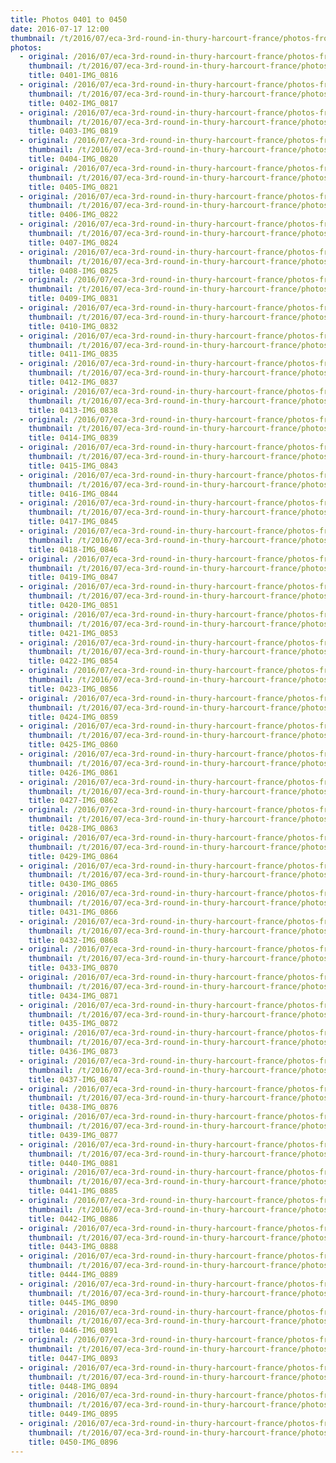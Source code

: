 ```yaml
---
title: Photos 0401 to 0450
date: 2016-07-17 12:00
thumbnail: /t/2016/07/eca-3rd-round-in-thury-harcourt-france/photos-from-sunday-17th/photos-0401-to-0450/0401-img_0816.jpg
photos:
  - original: /2016/07/eca-3rd-round-in-thury-harcourt-france/photos-from-sunday-17th/photos-0401-to-0450/0401-img_0816.jpg
    thumbnail: /t/2016/07/eca-3rd-round-in-thury-harcourt-france/photos-from-sunday-17th/photos-0401-to-0450/0401-img_0816.jpg
    title: 0401-IMG_0816
  - original: /2016/07/eca-3rd-round-in-thury-harcourt-france/photos-from-sunday-17th/photos-0401-to-0450/0402-img_0817.jpg
    thumbnail: /t/2016/07/eca-3rd-round-in-thury-harcourt-france/photos-from-sunday-17th/photos-0401-to-0450/0402-img_0817.jpg
    title: 0402-IMG_0817
  - original: /2016/07/eca-3rd-round-in-thury-harcourt-france/photos-from-sunday-17th/photos-0401-to-0450/0403-img_0819.jpg
    thumbnail: /t/2016/07/eca-3rd-round-in-thury-harcourt-france/photos-from-sunday-17th/photos-0401-to-0450/0403-img_0819.jpg
    title: 0403-IMG_0819
  - original: /2016/07/eca-3rd-round-in-thury-harcourt-france/photos-from-sunday-17th/photos-0401-to-0450/0404-img_0820.jpg
    thumbnail: /t/2016/07/eca-3rd-round-in-thury-harcourt-france/photos-from-sunday-17th/photos-0401-to-0450/0404-img_0820.jpg
    title: 0404-IMG_0820
  - original: /2016/07/eca-3rd-round-in-thury-harcourt-france/photos-from-sunday-17th/photos-0401-to-0450/0405-img_0821.jpg
    thumbnail: /t/2016/07/eca-3rd-round-in-thury-harcourt-france/photos-from-sunday-17th/photos-0401-to-0450/0405-img_0821.jpg
    title: 0405-IMG_0821
  - original: /2016/07/eca-3rd-round-in-thury-harcourt-france/photos-from-sunday-17th/photos-0401-to-0450/0406-img_0822.jpg
    thumbnail: /t/2016/07/eca-3rd-round-in-thury-harcourt-france/photos-from-sunday-17th/photos-0401-to-0450/0406-img_0822.jpg
    title: 0406-IMG_0822
  - original: /2016/07/eca-3rd-round-in-thury-harcourt-france/photos-from-sunday-17th/photos-0401-to-0450/0407-img_0824.jpg
    thumbnail: /t/2016/07/eca-3rd-round-in-thury-harcourt-france/photos-from-sunday-17th/photos-0401-to-0450/0407-img_0824.jpg
    title: 0407-IMG_0824
  - original: /2016/07/eca-3rd-round-in-thury-harcourt-france/photos-from-sunday-17th/photos-0401-to-0450/0408-img_0825.jpg
    thumbnail: /t/2016/07/eca-3rd-round-in-thury-harcourt-france/photos-from-sunday-17th/photos-0401-to-0450/0408-img_0825.jpg
    title: 0408-IMG_0825
  - original: /2016/07/eca-3rd-round-in-thury-harcourt-france/photos-from-sunday-17th/photos-0401-to-0450/0409-img_0831.jpg
    thumbnail: /t/2016/07/eca-3rd-round-in-thury-harcourt-france/photos-from-sunday-17th/photos-0401-to-0450/0409-img_0831.jpg
    title: 0409-IMG_0831
  - original: /2016/07/eca-3rd-round-in-thury-harcourt-france/photos-from-sunday-17th/photos-0401-to-0450/0410-img_0832.jpg
    thumbnail: /t/2016/07/eca-3rd-round-in-thury-harcourt-france/photos-from-sunday-17th/photos-0401-to-0450/0410-img_0832.jpg
    title: 0410-IMG_0832
  - original: /2016/07/eca-3rd-round-in-thury-harcourt-france/photos-from-sunday-17th/photos-0401-to-0450/0411-img_0835.jpg
    thumbnail: /t/2016/07/eca-3rd-round-in-thury-harcourt-france/photos-from-sunday-17th/photos-0401-to-0450/0411-img_0835.jpg
    title: 0411-IMG_0835
  - original: /2016/07/eca-3rd-round-in-thury-harcourt-france/photos-from-sunday-17th/photos-0401-to-0450/0412-img_0837.jpg
    thumbnail: /t/2016/07/eca-3rd-round-in-thury-harcourt-france/photos-from-sunday-17th/photos-0401-to-0450/0412-img_0837.jpg
    title: 0412-IMG_0837
  - original: /2016/07/eca-3rd-round-in-thury-harcourt-france/photos-from-sunday-17th/photos-0401-to-0450/0413-img_0838.jpg
    thumbnail: /t/2016/07/eca-3rd-round-in-thury-harcourt-france/photos-from-sunday-17th/photos-0401-to-0450/0413-img_0838.jpg
    title: 0413-IMG_0838
  - original: /2016/07/eca-3rd-round-in-thury-harcourt-france/photos-from-sunday-17th/photos-0401-to-0450/0414-img_0839.jpg
    thumbnail: /t/2016/07/eca-3rd-round-in-thury-harcourt-france/photos-from-sunday-17th/photos-0401-to-0450/0414-img_0839.jpg
    title: 0414-IMG_0839
  - original: /2016/07/eca-3rd-round-in-thury-harcourt-france/photos-from-sunday-17th/photos-0401-to-0450/0415-img_0843.jpg
    thumbnail: /t/2016/07/eca-3rd-round-in-thury-harcourt-france/photos-from-sunday-17th/photos-0401-to-0450/0415-img_0843.jpg
    title: 0415-IMG_0843
  - original: /2016/07/eca-3rd-round-in-thury-harcourt-france/photos-from-sunday-17th/photos-0401-to-0450/0416-img_0844.jpg
    thumbnail: /t/2016/07/eca-3rd-round-in-thury-harcourt-france/photos-from-sunday-17th/photos-0401-to-0450/0416-img_0844.jpg
    title: 0416-IMG_0844
  - original: /2016/07/eca-3rd-round-in-thury-harcourt-france/photos-from-sunday-17th/photos-0401-to-0450/0417-img_0845.jpg
    thumbnail: /t/2016/07/eca-3rd-round-in-thury-harcourt-france/photos-from-sunday-17th/photos-0401-to-0450/0417-img_0845.jpg
    title: 0417-IMG_0845
  - original: /2016/07/eca-3rd-round-in-thury-harcourt-france/photos-from-sunday-17th/photos-0401-to-0450/0418-img_0846.jpg
    thumbnail: /t/2016/07/eca-3rd-round-in-thury-harcourt-france/photos-from-sunday-17th/photos-0401-to-0450/0418-img_0846.jpg
    title: 0418-IMG_0846
  - original: /2016/07/eca-3rd-round-in-thury-harcourt-france/photos-from-sunday-17th/photos-0401-to-0450/0419-img_0847.jpg
    thumbnail: /t/2016/07/eca-3rd-round-in-thury-harcourt-france/photos-from-sunday-17th/photos-0401-to-0450/0419-img_0847.jpg
    title: 0419-IMG_0847
  - original: /2016/07/eca-3rd-round-in-thury-harcourt-france/photos-from-sunday-17th/photos-0401-to-0450/0420-img_0851.jpg
    thumbnail: /t/2016/07/eca-3rd-round-in-thury-harcourt-france/photos-from-sunday-17th/photos-0401-to-0450/0420-img_0851.jpg
    title: 0420-IMG_0851
  - original: /2016/07/eca-3rd-round-in-thury-harcourt-france/photos-from-sunday-17th/photos-0401-to-0450/0421-img_0853.jpg
    thumbnail: /t/2016/07/eca-3rd-round-in-thury-harcourt-france/photos-from-sunday-17th/photos-0401-to-0450/0421-img_0853.jpg
    title: 0421-IMG_0853
  - original: /2016/07/eca-3rd-round-in-thury-harcourt-france/photos-from-sunday-17th/photos-0401-to-0450/0422-img_0854.jpg
    thumbnail: /t/2016/07/eca-3rd-round-in-thury-harcourt-france/photos-from-sunday-17th/photos-0401-to-0450/0422-img_0854.jpg
    title: 0422-IMG_0854
  - original: /2016/07/eca-3rd-round-in-thury-harcourt-france/photos-from-sunday-17th/photos-0401-to-0450/0423-img_0856.jpg
    thumbnail: /t/2016/07/eca-3rd-round-in-thury-harcourt-france/photos-from-sunday-17th/photos-0401-to-0450/0423-img_0856.jpg
    title: 0423-IMG_0856
  - original: /2016/07/eca-3rd-round-in-thury-harcourt-france/photos-from-sunday-17th/photos-0401-to-0450/0424-img_0859.jpg
    thumbnail: /t/2016/07/eca-3rd-round-in-thury-harcourt-france/photos-from-sunday-17th/photos-0401-to-0450/0424-img_0859.jpg
    title: 0424-IMG_0859
  - original: /2016/07/eca-3rd-round-in-thury-harcourt-france/photos-from-sunday-17th/photos-0401-to-0450/0425-img_0860.jpg
    thumbnail: /t/2016/07/eca-3rd-round-in-thury-harcourt-france/photos-from-sunday-17th/photos-0401-to-0450/0425-img_0860.jpg
    title: 0425-IMG_0860
  - original: /2016/07/eca-3rd-round-in-thury-harcourt-france/photos-from-sunday-17th/photos-0401-to-0450/0426-img_0861.jpg
    thumbnail: /t/2016/07/eca-3rd-round-in-thury-harcourt-france/photos-from-sunday-17th/photos-0401-to-0450/0426-img_0861.jpg
    title: 0426-IMG_0861
  - original: /2016/07/eca-3rd-round-in-thury-harcourt-france/photos-from-sunday-17th/photos-0401-to-0450/0427-img_0862.jpg
    thumbnail: /t/2016/07/eca-3rd-round-in-thury-harcourt-france/photos-from-sunday-17th/photos-0401-to-0450/0427-img_0862.jpg
    title: 0427-IMG_0862
  - original: /2016/07/eca-3rd-round-in-thury-harcourt-france/photos-from-sunday-17th/photos-0401-to-0450/0428-img_0863.jpg
    thumbnail: /t/2016/07/eca-3rd-round-in-thury-harcourt-france/photos-from-sunday-17th/photos-0401-to-0450/0428-img_0863.jpg
    title: 0428-IMG_0863
  - original: /2016/07/eca-3rd-round-in-thury-harcourt-france/photos-from-sunday-17th/photos-0401-to-0450/0429-img_0864.jpg
    thumbnail: /t/2016/07/eca-3rd-round-in-thury-harcourt-france/photos-from-sunday-17th/photos-0401-to-0450/0429-img_0864.jpg
    title: 0429-IMG_0864
  - original: /2016/07/eca-3rd-round-in-thury-harcourt-france/photos-from-sunday-17th/photos-0401-to-0450/0430-img_0865.jpg
    thumbnail: /t/2016/07/eca-3rd-round-in-thury-harcourt-france/photos-from-sunday-17th/photos-0401-to-0450/0430-img_0865.jpg
    title: 0430-IMG_0865
  - original: /2016/07/eca-3rd-round-in-thury-harcourt-france/photos-from-sunday-17th/photos-0401-to-0450/0431-img_0866.jpg
    thumbnail: /t/2016/07/eca-3rd-round-in-thury-harcourt-france/photos-from-sunday-17th/photos-0401-to-0450/0431-img_0866.jpg
    title: 0431-IMG_0866
  - original: /2016/07/eca-3rd-round-in-thury-harcourt-france/photos-from-sunday-17th/photos-0401-to-0450/0432-img_0868.jpg
    thumbnail: /t/2016/07/eca-3rd-round-in-thury-harcourt-france/photos-from-sunday-17th/photos-0401-to-0450/0432-img_0868.jpg
    title: 0432-IMG_0868
  - original: /2016/07/eca-3rd-round-in-thury-harcourt-france/photos-from-sunday-17th/photos-0401-to-0450/0433-img_0870.jpg
    thumbnail: /t/2016/07/eca-3rd-round-in-thury-harcourt-france/photos-from-sunday-17th/photos-0401-to-0450/0433-img_0870.jpg
    title: 0433-IMG_0870
  - original: /2016/07/eca-3rd-round-in-thury-harcourt-france/photos-from-sunday-17th/photos-0401-to-0450/0434-img_0871.jpg
    thumbnail: /t/2016/07/eca-3rd-round-in-thury-harcourt-france/photos-from-sunday-17th/photos-0401-to-0450/0434-img_0871.jpg
    title: 0434-IMG_0871
  - original: /2016/07/eca-3rd-round-in-thury-harcourt-france/photos-from-sunday-17th/photos-0401-to-0450/0435-img_0872.jpg
    thumbnail: /t/2016/07/eca-3rd-round-in-thury-harcourt-france/photos-from-sunday-17th/photos-0401-to-0450/0435-img_0872.jpg
    title: 0435-IMG_0872
  - original: /2016/07/eca-3rd-round-in-thury-harcourt-france/photos-from-sunday-17th/photos-0401-to-0450/0436-img_0873.jpg
    thumbnail: /t/2016/07/eca-3rd-round-in-thury-harcourt-france/photos-from-sunday-17th/photos-0401-to-0450/0436-img_0873.jpg
    title: 0436-IMG_0873
  - original: /2016/07/eca-3rd-round-in-thury-harcourt-france/photos-from-sunday-17th/photos-0401-to-0450/0437-img_0874.jpg
    thumbnail: /t/2016/07/eca-3rd-round-in-thury-harcourt-france/photos-from-sunday-17th/photos-0401-to-0450/0437-img_0874.jpg
    title: 0437-IMG_0874
  - original: /2016/07/eca-3rd-round-in-thury-harcourt-france/photos-from-sunday-17th/photos-0401-to-0450/0438-img_0876.jpg
    thumbnail: /t/2016/07/eca-3rd-round-in-thury-harcourt-france/photos-from-sunday-17th/photos-0401-to-0450/0438-img_0876.jpg
    title: 0438-IMG_0876
  - original: /2016/07/eca-3rd-round-in-thury-harcourt-france/photos-from-sunday-17th/photos-0401-to-0450/0439-img_0877.jpg
    thumbnail: /t/2016/07/eca-3rd-round-in-thury-harcourt-france/photos-from-sunday-17th/photos-0401-to-0450/0439-img_0877.jpg
    title: 0439-IMG_0877
  - original: /2016/07/eca-3rd-round-in-thury-harcourt-france/photos-from-sunday-17th/photos-0401-to-0450/0440-img_0881.jpg
    thumbnail: /t/2016/07/eca-3rd-round-in-thury-harcourt-france/photos-from-sunday-17th/photos-0401-to-0450/0440-img_0881.jpg
    title: 0440-IMG_0881
  - original: /2016/07/eca-3rd-round-in-thury-harcourt-france/photos-from-sunday-17th/photos-0401-to-0450/0441-img_0885.jpg
    thumbnail: /t/2016/07/eca-3rd-round-in-thury-harcourt-france/photos-from-sunday-17th/photos-0401-to-0450/0441-img_0885.jpg
    title: 0441-IMG_0885
  - original: /2016/07/eca-3rd-round-in-thury-harcourt-france/photos-from-sunday-17th/photos-0401-to-0450/0442-img_0886.jpg
    thumbnail: /t/2016/07/eca-3rd-round-in-thury-harcourt-france/photos-from-sunday-17th/photos-0401-to-0450/0442-img_0886.jpg
    title: 0442-IMG_0886
  - original: /2016/07/eca-3rd-round-in-thury-harcourt-france/photos-from-sunday-17th/photos-0401-to-0450/0443-img_0888.jpg
    thumbnail: /t/2016/07/eca-3rd-round-in-thury-harcourt-france/photos-from-sunday-17th/photos-0401-to-0450/0443-img_0888.jpg
    title: 0443-IMG_0888
  - original: /2016/07/eca-3rd-round-in-thury-harcourt-france/photos-from-sunday-17th/photos-0401-to-0450/0444-img_0889.jpg
    thumbnail: /t/2016/07/eca-3rd-round-in-thury-harcourt-france/photos-from-sunday-17th/photos-0401-to-0450/0444-img_0889.jpg
    title: 0444-IMG_0889
  - original: /2016/07/eca-3rd-round-in-thury-harcourt-france/photos-from-sunday-17th/photos-0401-to-0450/0445-img_0890.jpg
    thumbnail: /t/2016/07/eca-3rd-round-in-thury-harcourt-france/photos-from-sunday-17th/photos-0401-to-0450/0445-img_0890.jpg
    title: 0445-IMG_0890
  - original: /2016/07/eca-3rd-round-in-thury-harcourt-france/photos-from-sunday-17th/photos-0401-to-0450/0446-img_0891.jpg
    thumbnail: /t/2016/07/eca-3rd-round-in-thury-harcourt-france/photos-from-sunday-17th/photos-0401-to-0450/0446-img_0891.jpg
    title: 0446-IMG_0891
  - original: /2016/07/eca-3rd-round-in-thury-harcourt-france/photos-from-sunday-17th/photos-0401-to-0450/0447-img_0893.jpg
    thumbnail: /t/2016/07/eca-3rd-round-in-thury-harcourt-france/photos-from-sunday-17th/photos-0401-to-0450/0447-img_0893.jpg
    title: 0447-IMG_0893
  - original: /2016/07/eca-3rd-round-in-thury-harcourt-france/photos-from-sunday-17th/photos-0401-to-0450/0448-img_0894.jpg
    thumbnail: /t/2016/07/eca-3rd-round-in-thury-harcourt-france/photos-from-sunday-17th/photos-0401-to-0450/0448-img_0894.jpg
    title: 0448-IMG_0894
  - original: /2016/07/eca-3rd-round-in-thury-harcourt-france/photos-from-sunday-17th/photos-0401-to-0450/0449-img_0895.jpg
    thumbnail: /t/2016/07/eca-3rd-round-in-thury-harcourt-france/photos-from-sunday-17th/photos-0401-to-0450/0449-img_0895.jpg
    title: 0449-IMG_0895
  - original: /2016/07/eca-3rd-round-in-thury-harcourt-france/photos-from-sunday-17th/photos-0401-to-0450/0450-img_0896.jpg
    thumbnail: /t/2016/07/eca-3rd-round-in-thury-harcourt-france/photos-from-sunday-17th/photos-0401-to-0450/0450-img_0896.jpg
    title: 0450-IMG_0896
---
```

